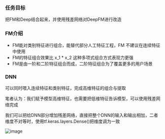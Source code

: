 

### 任务目标
把FM和Deep结合起来，并使用残差网络对DeepFM进行改造

### FM介绍
* FM能对类别特征进行组合，能替代部分人工特征工程，FM 不建议在连续特征中使用
* FM的特征组合效果比 x_1 * x_2 这种多项式组合方式表现力更强
* FM是由一阶和二阶特征组合而成，二阶特征组合为了覆盖更多的用户场景

### DNN
可以同时喂入连续特征和类别特征，完成高维特征的组合与提取

笔者认为：我们赋予模型高维特征，也需要把低维特征告诉模型，可以使用残差网络完成

我们可以把给DNN部分增加残差网络，直接把整个DNN的输入和输出相加，二者维度不对等时，使用tf.keras.layers.Dense()把维度调为一致


![image](https://user-images.githubusercontent.com/68730894/115337504-aeeef780-a1d3-11eb-9519-ce67390d2c4e.png)
